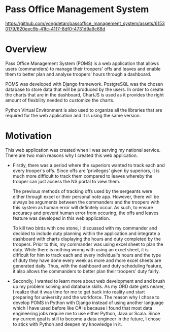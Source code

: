 # Pass Office Management System

https://github.com/yongdetan/passoffice_management_system/assets/61530179/620eec9b-41fc-4117-8df0-4731d9a9c68d

# Overview

Pass Office Management System (POMS) is a web application that allows users (commanders) to manage their troopers' offs and leaves and enable them to better plan and analyse troopers' hours through a dashboard. 

POMS was developed with Django framework. PostgreSQL was the chosen database to store data that will be produced by the users. In order to create the charts that are in the dashboard, ChartJS is used as it provides the right amount of flexbility needed to customize the charts.

Python Virtual Environment is also used to organize all the libraries that are required for the web application and it is using the same version.

# Motivation

This web application was created when I was serving my national service. There are two main reasons why I created this web application.

- Firstly, there was a period where the superiors wanted to track each and every trooper's offs. Since offs are 'privileges' given by superiors, it is much more difficult to track them compared to leaves whereby the trooper can just access the NS portal to view them.
  
  The previous methods of tracking offs used by the sergeants were either through excel or their personal note app. However, there will be always be arguments between the commanders and the troopers with this system as human error will definitely occur. As such, to ensure accuracy and prevent human error from occuring, the offs and leaves feature was developed in this web application.

  To kill two birds with one stone, I discussed with my commander and decided to include duty planning within the application and integrate a dashboard with charts displaying the hours and duty completed by the troopers. Prior to this, my commander was using excel sheet to plan the duty. While there is nothing wrong with using an excel sheet, it is difficult for him to track each and every individual's hours and the type of duty they have done every week as more and more excel sheets are generated daily. Thus, with the dashboard and duty scheduling feature, it also allows the commanders to better plan their troopers' duty fairly.
  
- Secondly, I wanted to learn more about web development and and brush up my problem solving and database skills. As my ORD date gets nearer, I realize that it was time for me to get back into reality and start preparing for university and the workforce. The reason why I chose to develop POMS in Python with Django instead of using another language which I have used before like C# is because I found that most data engineering jobs require me to use either Python, Java or Scala. Since my current goal is still to become a data engineer in the future, I chose to stick with Python and deepen my knowledge in it.
